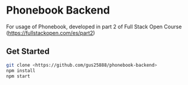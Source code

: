 # Phonebook Backend

For usage of Phonebook, developed in part 2 of Full Stack Open Course (<https://fullstackopen.com/es/part2>)

## Get Started

```sh
git clone <https://github.com/gus25888/phonebook-backend>
npm install
npm start
```
